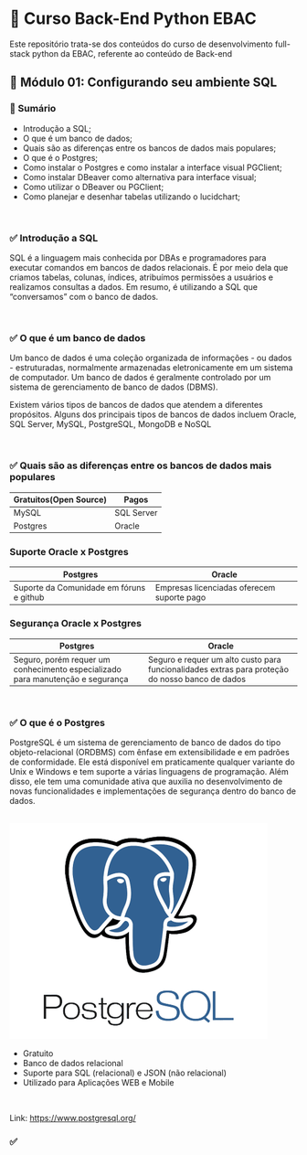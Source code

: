 # 📌 Curso Back-End Python EBAC
Este repositório trata-se dos conteúdos do curso de desenvolvimento full-stack python da EBAC, referente ao conteúdo de Back-end

## 📝 Módulo 01: Configurando seu ambiente SQL
### 📎 Sumário
- Introdução a SQL;
- O que é um banco de dados;
- Quais são as diferenças entre os bancos de dados mais populares;
- O que é o Postgres;
- Como instalar o Postgres e como instalar a interface visual PGClient;
- Como instalar DBeaver como alternativa para interface visual;
- Como utilizar o DBeaver ou PGClient;
- Como planejar e desenhar tabelas utilizando o lucidchart;

<br>

### ✅ Introdução a SQL
SQL é a linguagem mais conhecida por DBAs e programadores para executar comandos em bancos de dados relacionais. É por meio dela que criamos tabelas, colunas, índices, atribuímos permissões a usuários e realizamos consultas a dados. Em resumo, é utilizando a SQL que “conversamos” com o banco de dados.

<br>

### ✅ O que é um banco de dados
Um banco de dados é uma coleção organizada de informações - ou dados - estruturadas, normalmente armazenadas eletronicamente em um sistema de computador. Um banco de dados é geralmente controlado por um sistema de gerenciamento de banco de dados (DBMS).

Existem vários tipos de bancos de dados que atendem a diferentes propósitos. Alguns dos principais tipos de bancos de dados incluem Oracle, SQL Server, MySQL, PostgreSQL, MongoDB e NoSQL

<br>

### ✅ Quais são as diferenças entre os bancos de dados mais populares

| Gratuitos(Open Source) | Pagos |
| --- | --- |
| MySQL | SQL Server |
| Postgres | Oracle |

### Suporte Oracle x Postgres
| Postgres | Oracle |
| --- | --- |
| Suporte da Comunidade em fóruns e github | Empresas licenciadas oferecem suporte pago |

### Segurança Oracle x Postgres
| Postgres | Oracle |
| --- | --- |
| Seguro, porém requer um conhecimento especializado para manutenção e segurança | Seguro e requer um alto custo para funcionalidades extras para proteção do nosso banco de dados |

<br>

### ✅ O que é o Postgres
PostgreSQL é um sistema de gerenciamento de banco de dados do tipo objeto-relacional (ORDBMS) com ênfase em extensibilidade e em padrões de conformidade. Ele está disponível em praticamente qualquer variante do Unix e Windows e tem suporte a várias linguagens de programação. Além disso, ele tem uma comunidade ativa que auxilia no desenvolvimento de novas funcionalidades e implementações de segurança dentro do banco de dados.

<br>

<img src="./assets/img-01.jpg">

<br>

- Gratuito
- Banco de dados relacional
- Suporte para SQL (relacional) e JSON (não relacional)
- Utilizado para Aplicações WEB e Mobile

<br>

Link: https://www.postgresql.org/

### ✅ 